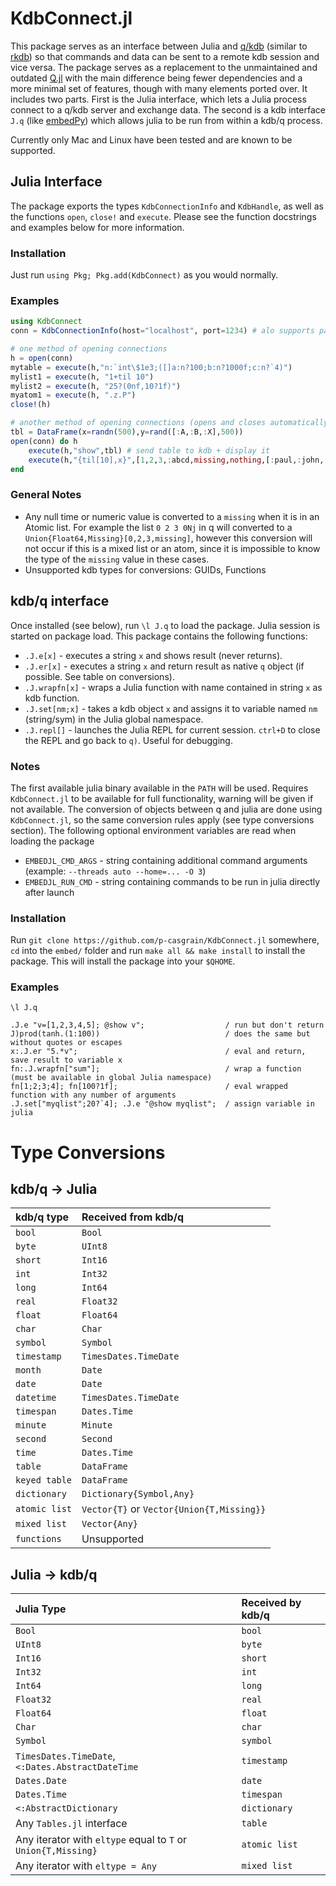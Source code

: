 # KdbConnect.jl

This package serves as an interface between Julia and [q/kdb](https://code.kx.com/q/) (similar to [rkdb](https://github.com/KxSystems/rkdb)) so that commands and data can be sent to a remote kdb session and vice versa. The package serves as a replacement to the unmaintained and outdated [Q.jl](https://github.com/enlnt/Q.jl) with the main difference being fewer dependencies and a more minimal set of features, though with many elements ported over. It includes two parts. First is the Julia interface, which lets a Julia process connect to a q/kdb server and exchange data. The second is a kdb interface  `J.q` (like [embedPy](https://github.com/KxSystems/embedPy)) which allows julia to be run from within a kdb/q process.

Currently only Mac and Linux have been tested and are known to be supported.

## Julia Interface

The package exports the types `KdbConnectionInfo` and `KdbHandle`, as well as the functions `open`, `close!` and `execute`. Please see the function docstrings and examples below for more information.

### Installation
Just run `using Pkg; Pkg.add(KdbConnect)` as you would normally.

### Examples

```julia
using KdbConnect
conn = KdbConnectionInfo(host="localhost", port=1234) # alo supports password, etc.

# one method of opening connections
h = open(conn)
mytable = execute(h,"n:`int\$1e3;([]a:n?100;b:n?1000f;c:n?`4)")
mylist1 = execute(h, "1+til 10")
mylist2 = execute(h, "25?(0nf,10?1f)")
myatom1 = execute(h, ".z.P")
close!(h)

# another method of opening connections (opens and closes automatically)
tbl = DataFrame(x=randn(500),y=rand([:A,:B,:X],500))
open(conn) do h
    execute(h,"show",tbl) # send table to kdb + display it
    execute(h,"{til[10],x}",[1,2,3,:abcd,missing,nothing,[:paul,:john,:george,:ringo]])
end
```

### General Notes
 - Any null time or numeric value is converted to a `missing` when it is in an Atomic list. For example the list `0 2 3 0Nj` in q will converted to a `Union{Float64,Missing}[0,2,3,missing]`, however this conversion will not occur if this is a mixed list or an atom, since it is impossible to know the type of the `missing` value in these cases.
 - Unsupported kdb types for conversions: GUIDs, Functions


## kdb/q interface

Once installed (see below), run `\l J.q` to load the package. Julia session is started on package load.
This package contains the following functions:
 - `.J.e[x]` - executes a string `x` and shows result (never returns). 
 - `.J.er[x]` - executes a string `x` and return result as native `q` object (if possible. See table on conversions).
 - `.J.wrapfn[x]` - wraps a Julia function with name contained in string `x` as kdb function.
 - `.J.set[nm;x]` - takes a kdb object `x` and assigns it to variable named `nm` (string/sym) in the Julia global namespace.
 - `.J.repl[]` - launches the Julia REPL for current session. `ctrl+D` to close the REPL and go back to `q)`. Useful for debugging.

### Notes
The first available julia binary available in the `PATH` will be used. Requires `KdbConnect.jl` to be available for full functionality, warning will be given if not available. The conversion of objects between q and julia are done using `KdbConnect.jl`, so the same conversion rules apply (see type conversions section).
The following optional environment variables are read when loading the package
 - `EMBEDJL_CMD_ARGS` - string containing additional command arguments (example: `--threads auto --home=... -O 3`)
 - `EMBEDJL_RUN_CMD` - string containing commands to be run in julia directly after launch

### Installation

Run `git clone https://github.com/p-casgrain/KdbConnect.jl` somewhere, `cd` into the `embed/` folder and run `make all && make install` to install the package. This will install the package into your `$QHOME`.

### Examples

```
\l J.q

.J.e "v=[1,2,3,4,5]; @show v";                  / run but don't return
J)prod(tanh.(1:100))                            / does the same but without quotes or escapes
x:.J.er "5.*v";                                 / eval and return, save result to variable x
fn:.J.wrapfn["sum"];                            / wrap a function (must be available in global Julia namespace)
fn[1;2;3;4]; fn[100?1f];                        / eval wrapped function with any number of arguments
.J.set["myqlist";20?`4]; .J.e "@show myqlist";  / assign variable in julia 
```



# Type Conversions

## kdb/q $\rightarrow$ Julia
 
| **kdb/q type** | **Received from kdb/q**                   |
| :------------- | :---------------------------------------- |
| `bool`         | `Bool`                                    |
| `byte`         | `UInt8`                                   |
| `short`        | `Int16`                                   |
| `int`          | `Int32`                                   |
| `long`         | `Int64`                                   |
| `real`         | `Float32`                                 |
| `float`        | `Float64`                                 |
| `char`         | `Char`                                    |
| `symbol`       | `Symbol`                                  |
| `timestamp`    | `TimesDates.TimeDate`                     |
| `month`        | `Date`                                    |
| `date`         | `Date`                                    |
| `datetime`     | `TimesDates.TimeDate`                     |
| `timespan`     | `Dates.Time`                              |
| `minute`       | `Minute`                                  |
| `second`       | `Second`                                  |
| `time`         | `Dates.Time`                              |
| `table`        | `DataFrame`                               |
| `keyed table`  | `DataFrame`                               |
| `dictionary`   | `Dictionary{Symbol,Any}`                  |
| `atomic list`  | `Vector{T}` or `Vector{Union{T,Missing}}` |
| `mixed list`   | `Vector{Any}`                             |
| `functions`    | Unsupported                               |


## Julia $\rightarrow$ kdb/q


| **Julia Type**                                                | **Received by kdb/q** |
| :------------------------------------------------------------ | :-------------------- |
| `Bool`                                                        | `bool`                |
| `UInt8`                                                       | `byte`                |
| `Int16`                                                       | `short`               |
| `Int32`                                                       | `int`                 |
| `Int64`                                                       | `long`                |
| `Float32`                                                     | `real`                |
| `Float64`                                                     | `float`               |
| `Char`                                                        | `char`                |
| `Symbol`                                                      | `symbol`              |
| `TimesDates.TimeDate`, `<:Dates.AbstractDateTime`             | `timestamp`           |
| `Dates.Date`                                                  | `date`                |
| `Dates.Time`                                                  | `timespan`            |
| `<:AbstractDictionary`                                        | `dictionary`          |
| Any `Tables.jl` interface                                     | `table`               |
| Any iterator with `eltype` equal to `T` or `Union{T,Missing}` | `atomic list`         |
| Any iterator with `eltype = Any`                              | `mixed list`          |

